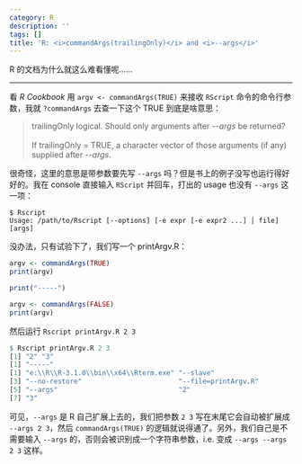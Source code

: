 ```yaml
---
category: R
description: ''
tags: []
title: 'R: <i>commandArgs(trailingOnly)</i> and <i>--args</i>'
---
```


R 的文档为什么就这么难看懂呢……

-----

看 _R Cookbook_ 用 `argv <- commandArgs(TRUE)` 来接收 `RScript` 命令的命令行参数，我就 `?commandArgs` 去查一下这个 TRUE 到底是啥意思：

> trailingOnly	logical. Should only arguments after _--args_ be returned?
> <br/>  
> If trailingOnly = TRUE, a character vector of those arguments (if any) supplied after _--args_.

很奇怪，这里的意思是带参数要先写 `--args` 吗？但是书上的例子没写也运行得好好的。我在 console 直接输入 `RScript` 并回车，打出的 usage 也没有 `--args` 这一项：

```shell
$ Rscript
Usage: /path/to/Rscript [--options] [-e expr [-e expr2 ...] | file] [args]
```

没办法，只有试验下了，我们写一个 printArgv.R：

```r
argv <- commandArgs(TRUE)
print(argv)

print("-----")

argv <- commandArgs(FALSE)
print(argv)
```

然后运行 `Rscript printArgv.R 2 3`

```r
$ Rscript printArgv.R 2 3
[1] "2" "3"
[1] "-----"
[1] "e:\\R\\R-3.1.0\\bin\\x64\\Rterm.exe" "--slave"
[3] "--no-restore"                        "--file=printArgv.R"
[5] "--args"                              "2"
[7] "3"
```
	
可见，`--args` 是 R 自己扩展上去的，我们把参数 `2 3` 写在末尾它会自动被扩展成 `--args 2 3`，然后 `commandArgs(TRUE)` 的逻辑就说得通了。另外，我们自己是不需要输入 `--args` 的，否则会被识别成一个字符串参数，i.e. 变成 `--args --args 2 3` 这样。